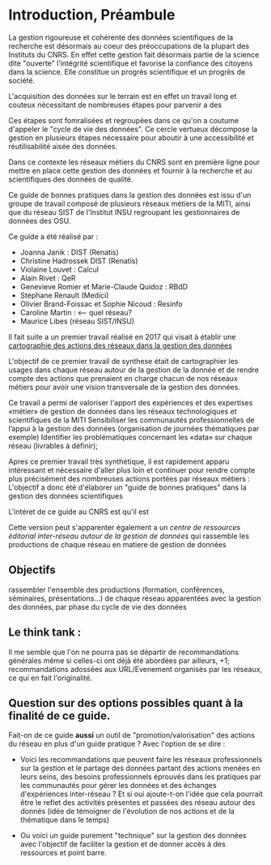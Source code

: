 # Introduction, Préambule

La gestion rigoureuse et cohérente des données scientifiques de la recherche est désormais au coeur des préoccupations de la plupart des Instituts du CNRS. En effet
cette gestion fait désormais partie de la science dite "ouverte" 
 l’intégrité scientifique et favorise la confiance des citoyens dans la science. Elle constitue un progrès scientifique et un progrès de société.

L'acquisition des données sur le terrain est en effet un travail long et couteux nécessitant de nombreuses étapes pour parvenir a des 

Ces étapes sont fomralisées et regroupées dans ce qu'on a coutume d'appeler le "cycle de vie des données". Ce cercle vertueux décompose la gestion en plusieurs étapes
nécessaire pour aboutir à une accessibilité et réutilisabilité aisée des données.

Dans ce contexte les réseaux métiers du CNRS sont en première ligne pour mettre en place cette gestion des données et fournir à la recherche et au scientifiques des données de qualité.


Ce guide de bonnes pratiques dans la gestion des données est issu d'un groupe de travail composé de plusieurs réseaux métiers de la MITI, 
ainsi que du réseau SIST de l'Institut INSU regroupant les gestionnaires de données des OSU.

Ce guide a été réalisé par :
- Joanna Janik : DIST (Renatis)  
- Christine Hadrossek DIST (Renatis)
- Violaine Louvet : Calcul
- Alain Rivet : QeR
- Genevieve Romier et Marie-Claude Quidoz : RBdD
- Stéphane Renault (Medici)
- Olivier Brand-Foissac et Sophie Nicoud : Resinfo
- Caroline Martin :  <-- quel réseau?
- Maurice Libes (réseau SIST/INSU)

Il fait suite a un premier travail réalisé en 2017 qui visait à établir une [cartographie des actions des réseaux dans la gestion des données](http://www.cnrs.fr/mi/IMG/pdf/gtinterreseaux-cartosynthesev6.pdf)

L'objectif de ce premier travail de synthese était de cartographier les usages dans chaque réseau autour de la gestion de la donnée et de rendre compte des actions que prenaient en charge chacun de nos réseaux métiers
pour avoir une  vision transversale de la gestion des données.

Ce travail a permi de valoriser l'apport des expériences et des expertises «métier» de gestion de données dans les réseaux technologiques et scientifiques de la MITI
Sensibiliser les communautés professionnelles de l’appui à la gestion des données (organisation de journées thématiques par exemple)
Identifier les problématiques concernant les «data» sur chaque réseau (livrables à définir);

Apres ce premier travail très synthétique, il est rapidement apparu intéressant et nécessaire d'aller plus loin et continuer pour rendre compte plus précisément des
nombreuses actions portées par réseaux métiers : L'objectif a donc été d'élaborer un "guide de bonnes pratiques" dans la gestion des données scientifiques

L'intéret de ce guide au CNRS est qu'il est 


Cette  version peut s'apparenter également a un *centre de ressources éditorial inter-réseau autour de la gestion de données*
qui rassemble les productions de chaque réseau en matiere de gestion de données


## Objectifs 

rassembler l'ensemble des productions (formation, conférences,
séminaires, présentations...) de chaque réseau apparentées avec la
gestion des données, par phase du cycle de vie des données

## Le think tank :


Il me semble que l'on ne pourra pas se départir de recommandations générales même si celles-ci ont déjà été abordées par ailleurs, 
+1;  recommandations adossées aux URL/Evenement organisés par les réseaux, ce qui en fait l'originalité.


## Question sur des options possibles quant à la finalité de ce guide.

Fait-on de ce guide **aussi**  un outil de "promotion/valorisation" des actions du réseau en plus d'un guide pratique ? Avec l'option de se dire :

-  Voici les recommandations que peuvent faire les réseaux professionnels sur la gestion et le partage des données partant des actions menées en leurs seins, des besoins professionnels éprouvés dans les pratiques par les communautés pour gérer les données  et des échanges d'expériences inter-réseau ? Et si oui ajoute-t-on l'idée que cela pourrait être le reflet des activités présentes et passées des réseau autour des donnés (idée de témoigner de l'évolution de nos actions et de la thématique dans le temps)

- Ou voici un guide purement "technique" sur la gestion des données avec l'objectif de faciliter la gestion et de donner accès à des ressources et point barre.





  

